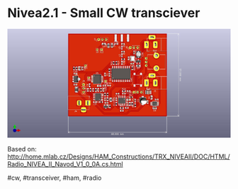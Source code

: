 # Nivea2.1 - Small CW transciever


<img src="https://github.com/cernohorsky/Nivea2.1/blob/master/pictures/Nivea2mk2-view.jpg" />

Based on: http://home.mlab.cz/Designs/HAM_Constructions/TRX_NIVEAII/DOC/HTML/Radio_NIVEA_II_Navod_V1_0_0A.cs.html

#cw, #transceiver, #ham, #radio
